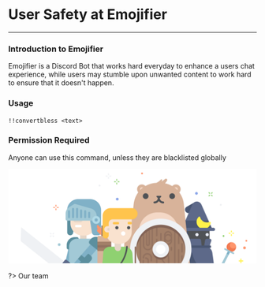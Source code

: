 # User Safety at Emojifier
---
### Introduction to Emojifier
Emojifier is a Discord Bot that works hard everyday to enhance a users chat experience, while users may stumble upon unwanted content to work hard to ensure that it doesn't happen.
### Usage
```
!!convertbless <text>
```
### Permission Required
Anyone can use this command, unless they are blacklisted globally

![convert example](../images/bearprotection.png)

?> Our team 

